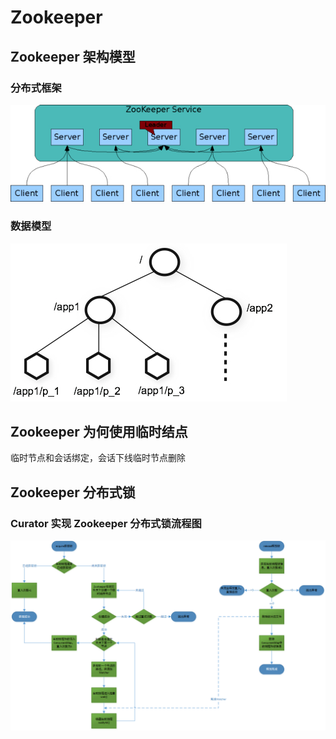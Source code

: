 # Zookeeper

## Zookeeper 架构模型

### 分布式框架

![Zookeeper分布式框架](../.vuepress/public/javazookeeperfenbushikuangjai.png)

### 数据模型

![Zookeeper数据模型](../.vuepress/public/javazookeepershujumoxing.png)

## Zookeeper 为何使用临时结点

临时节点和会话绑定，会话下线临时节点删除

## Zookeeper 分布式锁

### Curator 实现 Zookeeper 分布式锁流程图

![curatori流程](../.vuepress/public/javazookeepercurator.png)










<comment-comment/>